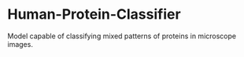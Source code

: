 # Human-Protein-Classifier
Model capable of classifying mixed patterns of proteins in microscope images.
